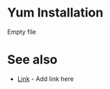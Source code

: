 Yum Installation
================

Empty file


See also
========

* [Link](http://queuemetrics.com) - Add link here

